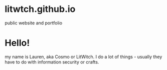 # litwtch.github.io
public website and portfolio

<h1> Hello! </h1>
<p> my name is Lauren, aka Cosmo or LitWitch. I do a lot of things - usually they have to do with information security or crafts.</p>

